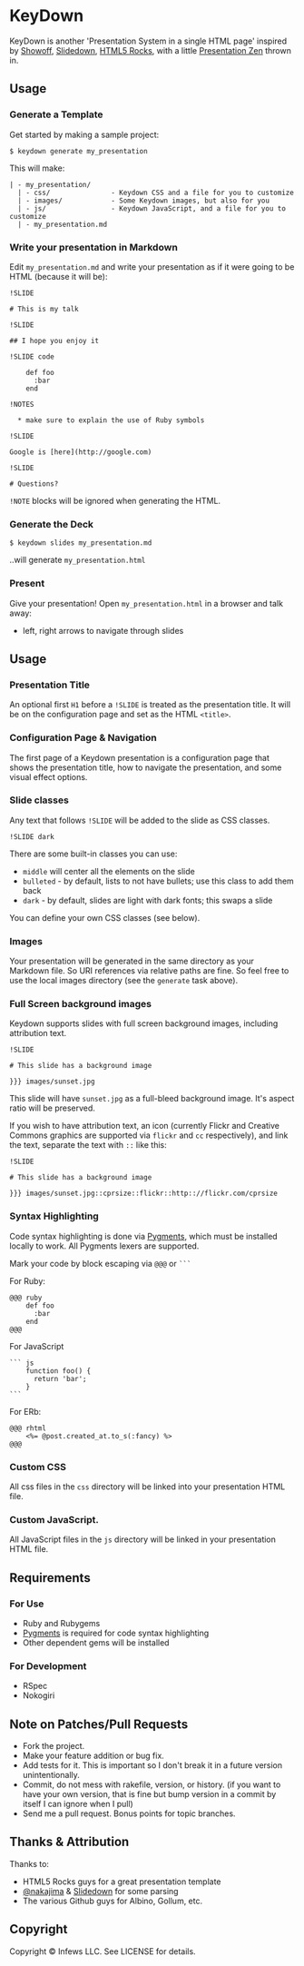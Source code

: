 # KeyDown

KeyDown is another 'Presentation System in a single HTML page' inspired by [Showoff](http://github.com/drnic/showoff), [Slidedown](http://github.com/nakajima/slidedown),
[HTML5 Rocks](http://studio.html5rocks.com/#Deck), with a little [Presentation Zen](http://amzn.to/8X55H2) thrown in.

## Usage

### Generate a Template

Get started by making a sample project:

    $ keydown generate my_presentation

This will make:

    | - my_presentation/
      | - css/               - Keydown CSS and a file for you to customize
      | - images/            - Some Keydown images, but also for you
      | - js/                - Keydown JavaScript, and a file for you to customize
      | - my_presentation.md

### Write your presentation in Markdown

Edit `my_presentation.md` and write your presentation as if it were going to be HTML (because it will be):

    !SLIDE
    
    # This is my talk
    
    !SLIDE
    
    ## I hope you enjoy it
    
    !SLIDE code
    
        def foo
          :bar
        end
    
	!NOTES
	
	  * make sure to explain the use of Ruby symbols	
	
    !SLIDE
    
    Google is [here](http://google.com)
    
    !SLIDE
    
    # Questions?

`!NOTE` blocks will be ignored when generating the HTML.

### Generate the Deck

    $ keydown slides my_presentation.md

..will generate `my_presentation.html`

### Present

Give your presentation! Open `my_presentation.html` in a browser and talk away:

  * left, right arrows to navigate through slides

## Usage

### Presentation Title

An optional first `H1` before a `!SLIDE` is treated as the presentation title. It will be on the configuration page and set as the HTML `<title>`.
	
### Configuration Page & Navigation

The first page of a Keydown presentation is a configuration page that shows the presentation title, how to navigate the presentation, and some visual effect options.

### Slide classes

Any text that follows `!SLIDE` will be added to the slide as CSS classes. 

    !SLIDE dark

There are some built-in classes you can use:

* `middle` will center all the elements on the slide
* `bulleted` - by default, lists to not have bullets; use this class to add them back
* `dark` - by default, slides are light with dark fonts; this swaps a slide

You can define your own CSS classes (see below).

### Images 

Your presentation will be generated in the same directory as your Markdown file. So URI references via relative paths
are fine.  So feel free to use the local images directory (see the `generate` task above).

### Full Screen background images

Keydown supports slides with full screen background images, including attribution text.

    !SLIDE
    
    # This slide has a background image
    
    }}} images/sunset.jpg

This slide will have `sunset.jpg` as a full-bleed background image. It's aspect ratio will be preserved.

If you wish to have attribution text, an icon (currently Flickr and Creative Commons graphics are supported via `flickr` and `cc` respectively), and link the text, separate the text with `::` like this:


    !SLIDE
    
    # This slide has a background image
     
    }}} images/sunset.jpg::cprsize::flickr::http:://flickr.com/cprsize

### Syntax Highlighting

Code syntax highlighting is done via [Pygments](http://pygments.org), which must be installed locally to work. All Pygments lexers are supported.

Mark your code by block escaping via `@@@` or ` ``` `

For Ruby:

    @@@ ruby
        def foo
          :bar
        end
    @@@

For JavaScript

    ``` js
        function foo() {
          return 'bar';
        }
    ```

For ERb:

    @@@ rhtml
        <%= @post.created_at.to_s(:fancy) %>
    @@@

### Custom CSS

All css files in the `css` directory will be linked into your presentation HTML file.

### Custom JavaScript.

All JavaScript files in the `js` directory will be linked in your presentation HTML file.

## Requirements

### For Use

   * Ruby and Rubygems
   * [Pygments](http://pygments.org) is required for code syntax highlighting
   * Other dependent gems will be installed

### For Development

   * RSpec
   * Nokogiri

## Note on Patches/Pull Requests
 
  * Fork the project.
  * Make your feature addition or bug fix.
  * Add tests for it. This is important so I don't break it in a future version unintentionally.
  * Commit, do not mess with rakefile, version, or history. (if you want to have your own version, that is fine but bump version in a commit by itself I can ignore when I pull)
  * Send me a pull request. Bonus points for topic branches.

## Thanks & Attribution

Thanks to:

* HTML5 Rocks guys for a great presentation template
* [@nakajima](http://twitter.com/nakajima) & [Slidedown](http://github.com/nakajima/slidedown) for some parsing
* The various Github guys for Albino, Gollum, etc.

## Copyright

Copyright &copy;  Infews LLC. See LICENSE for details.
